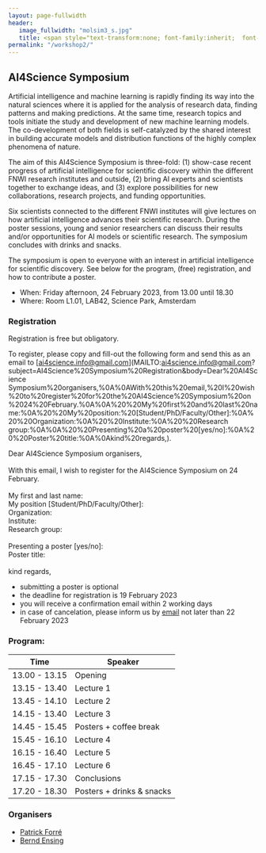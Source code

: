 ```yaml
---
layout: page-fullwidth 
header:
   image_fullwidth: "molsim3_s.jpg"
   title: <span style="text-transform:none; font-family:inherit;  font-size:1.2em;">AI4Science Symposium</span><br><span style="text-transform:none; font-family:FontAwesome,Gill  Sans; font-size:0.5em;">Amsterdam, 24 January 2023</span>
permalink: "/workshop2/"
---
```


## AI4Science Symposium

Artificial intelligence and machine learning is rapidly finding its
way into the natural sciences where it is applied for the analysis of
research data, finding patterns and making predictions. At the same
time, research topics and tools initiate the study and development of
new machine learning models. The co-development of both fields is
self-catalyzed by the shared interest in building accurate models and
distribution functions of the highly complex phenomena of nature.

The aim of this AI4Science Symposium is three-fold: (1) show-case
recent progress of artificial intelligence for scientific discovery within
the different FNWI research institutes and outside, (2) bring AI experts and
scientists together to exchange ideas, and (3) explore possibilities for
new collaborations, research projects, and funding opportunities.

Six scientists connected to the different FNWI institutes will give
lectures on how artificial intelligence advances their scientific
research. During the poster sessions, young and senior researchers
can discuss their results and/or opportunities for AI models or
scientific research. The symposium concludes with drinks and snacks.

The symposium is open to everyone with an interest in artificial
intelligence for scientific discovery. See below for the program, (free)
registration, and how to contribute a poster.

* When: Friday afternoon, 24 February 2023, from 13.00 until 18.30
* Where: Room L1.01, LAB42, Science Park, Amsterdam


### Registration

Registration is free but obligatory.

To register, please copy and fill-out the following form and send this
as an email to
[ai4science.info@gmail.com](MAILTO:ai4science.info@gmail.com?subject=AI4Science%20Symposium%20Registration&body=Dear%20AI4Science
Symposium%20organisers,%0A%0AWith%20this%20email,%20I%20wish%20to%20register%20for%20the%20AI4Science%20Symposium%20on%2024%20February.%0A%0A%20%20My%20first%20and%20last%20name:%0A%20%20My%20position:%20[Student/PhD/Faculty/Other]:%0A%20%20Organization:%0A%20%20Institute:%0A%20%20Research group:%0A%0A%20%20Presenting%20a%20poster%20[yes/no]:%0A%20%20Poster%20title:%0A%0Akind%20regards,).



<span class="alert-box text">
	Dear AI4Science Symposium organisers,<br><br>With this email, I
	wish to register for the AI4Science Symposium on 24 February.<br><br>My first and last name:<br>My position [Student/PhD/Faculty/Other]:<br>Organization:<br>Institute:<br>Research group:<br><br>Presenting a poster [yes/no]:<br>Poster title:<br><br>kind regards,</span>


 * submitting a poster is optional
 * the deadline for registration is 19 February 2023
 * you will receive a confirmation email within 2 working days
 * in case of cancelation, please inform us by
 [email](MAILTO:ai4science.info@gmail.com?subject=Cancelation%20AI4Science%20Symposium) not later than 22 February 2023

### Program:
	
 

| Time           |    Speaker    |
|--------- |---------|
|  13.00 - 13.15   | 	Opening |
|  13.15 - 13.40	|  Lecture 1  |
|  13.45 - 14.10	|  Lecture 2    |
|  14.15 - 13.40	|  Lecture 3    |
|  14.45 - 15.45	|  Posters + coffee break  |
|  15.45 - 16.10	|  Lecture 4    |
|  16.15 - 16.40	|  Lecture 5    |
|  16.45 - 17.10	|  Lecture 6    |
|  17.15 - 17.30	|  Conclusions   |
|  17.20 - 18.30	|  Posters + drinks & snacks |


### Organisers

* [Patrick Forré](https://www.uva.nl/en/profile/f/o/p.d.forre/p.d.forre.html)
* [Bernd Ensing](https://www.compchem.nl/staff_members/dr-ir-b-bernd-ensing/)
